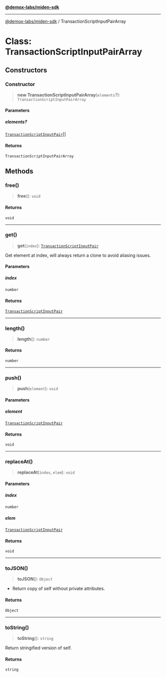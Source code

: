 [**@demox-labs/miden-sdk**](../README.md)

***

[@demox-labs/miden-sdk](../README.md) / TransactionScriptInputPairArray

# Class: TransactionScriptInputPairArray

## Constructors

### Constructor

> **new TransactionScriptInputPairArray**(`elements`?): `TransactionScriptInputPairArray`

#### Parameters

##### elements?

[`TransactionScriptInputPair`](TransactionScriptInputPair.md)[]

#### Returns

`TransactionScriptInputPairArray`

## Methods

### free()

> **free**(): `void`

#### Returns

`void`

***

### get()

> **get**(`index`): [`TransactionScriptInputPair`](TransactionScriptInputPair.md)

Get element at index, will always return a clone to avoid aliasing issues.

#### Parameters

##### index

`number`

#### Returns

[`TransactionScriptInputPair`](TransactionScriptInputPair.md)

***

### length()

> **length**(): `number`

#### Returns

`number`

***

### push()

> **push**(`element`): `void`

#### Parameters

##### element

[`TransactionScriptInputPair`](TransactionScriptInputPair.md)

#### Returns

`void`

***

### replaceAt()

> **replaceAt**(`index`, `elem`): `void`

#### Parameters

##### index

`number`

##### elem

[`TransactionScriptInputPair`](TransactionScriptInputPair.md)

#### Returns

`void`

***

### toJSON()

> **toJSON**(): `Object`

* Return copy of self without private attributes.

#### Returns

`Object`

***

### toString()

> **toString**(): `string`

Return stringified version of self.

#### Returns

`string`
